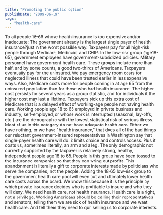 ```yaml
---
title: "Promoting the public option"
publishDate: "2009-06-19"
tags: 
  - "health-care"
---
```


To all people 18-65 whose health insurance is too expensive and/or inadequate: The government already is the largest single payer of health insurance?just in the worst possible way. Taxpayers pay for all high-risk people through Medicare, Medicaid, and CHIP. In the low-risk group (age18-65), government employees have government-subsidized policies. Military personnel have government health care. These groups include more than half, and by some counts, a good two-thirds of Americans. Taxpayers eventually pay for the uninsured. We pay emergency room costs for neglected illness that could have been treated earlier in less expensive ways. Also, Medicare costs more for people coming in at age 65 from the uninsured population than for those who had health insurance. The higher cost persists for several years as a group statistic, and for individuals it the higher cost may last a lifetime. Taxpayers pick up this extra cost of Medicare that is a delayed effect of working-age people not having health care. Working people age 18 to 65 employed in private business and industry, self-employed, or whose work is interrupted (seasonal, lay-offs, etc.) are the demographic with the lowest statistical risk of serious illness. Most of us in this category do not have adequate health care. Either we have nothing, or we have "health insurance," that does all of the bad things our reluctant government-insured representatives in Washington say that single-payer health care will do: it limits choice and controls access. Plus it costs us, sometimes literally, an arm and a leg. The only demographic not currently supported by the taxpayer is relatively strong, healthy, independent people age 18 to 65. People in this group have been tossed to the insurance companies so that they can wring out profits. This abandonment is literally a gift to corporate interests made by politicians who serve the companies, not the people. Adding the 18-65 low-risk group to the government health care pool will even out and ultimately lower health care costs across the board. We know this because it is the principle by which private insurance decides who is profitable to insure and who they will deny. We need health care, not health insurance. Health care is a right, not a privilege. Working Americans should be calling their representatives and senators, telling them we are sick of health insurance and we want health care. And tell them they need to quit selling us to corporate interests.
